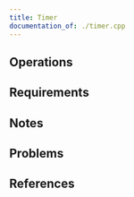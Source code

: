 ```yaml
---
title: Timer
documentation_of: ./timer.cpp
---
```


## Operations

## Requirements

## Notes

## Problems

## References
